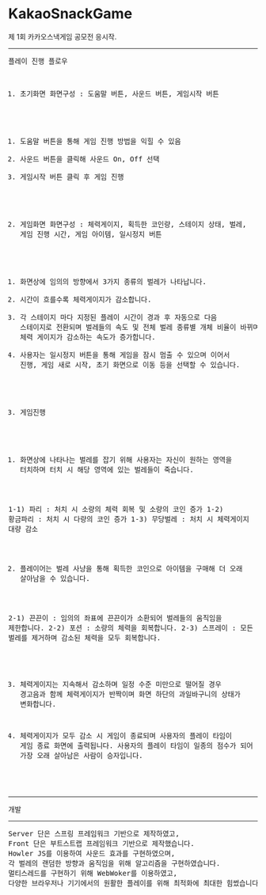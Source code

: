 # KakaoSnackGame
제 1회 카카오스낵게임 공모전 응시작.
<hr>
<pre>
플레이 진행 플로우

1. 초기화면
화면구성 : 도움말 버튼, 사운드 버튼, 게임시작 버튼
1) 도움말 버튼을 통해 게임 진행 방법을 익힐 수 있음
2) 사운드 버튼을 클릭해 사운드 On, Off 선택
3) 게임시작 버튼 클릭 후 게임 진행

2. 게임화면
화면구성 : 체력게이지, 획득한 코인량, 스테이지 상태, 벌레, 게임 진행 시간, 게임 아이템, 일시정지 버튼

1) 화면상에 임의의 방향에서 3가지 종류의 벌레가 나타납니다.
2) 시간이 흐를수록 체력게이지가 감소합니다.
3) 각 스테이지 마다 지정된 플레이 시간이 경과 후 자동으로 
다음 스테이지로 전환되며 벌레들의 속도 및 전체 벌레 종류별 개체 비율이 바뀌며 
체력 게이지가 감소하는 속도가 증가합니다.
4) 사용자는 일시정지 버튼을 통해 게임을 잠시 멈출 수 있으며 
이어서 진행, 게임 새로 시작, 초기 화면으로 이동 등을 선택할 수 있습니다.

3. 게임진행

1) 화면상에 나타나는 벌레를 잡기 위해 사용자는 자신이 원하는 영역을 
터치하며 터치 시 해당 영역에 있는 벌레들이 죽습니다.

1-1) 파리 : 처치 시 소량의 체력 회복 및 소량의 코인 증가
1-2) 황금파리 : 처치 시 다량의 코인 증가
1-3) 무당벌레 : 처치 시 체력게이지 대량 감소

2) 플레이어는 벌레 사냥을 통해 획득한 코인으로 아이템을 구매해 더 오래 살아남을 수 있습니다.

2-1) 끈끈이 : 임의의 좌표에 끈끈이가 소환되어 벌레들의 움직임을 제한합니다.
2-2) 포션 : 소량의 체력을 회복합니다.
2-3) 스프레이 : 모든 벌레를 제거하며 감소된 체력을 모두 회복합니다.

3) 체력게이지는 지속해서 감소하며 일정 수준 미만으로 떨어질 경우 경고음과 함께 
체력게이지가 반짝이며 화면 하단의 과일바구니의 상태가 변화합니다.

4) 체력게이지가 모두 감소 시 게임이 종료되며 사용자의 플레이 타임이 게임 종료 화면에 출력됩니다. 
사용자의 플레이 타임이 일종의 점수가 되어 가장 오래 살아남은 사람이 승자입니다.
</pre>
<hr> 
개발 
<hr>
<pre>
Server 단은 스프링 프레임워크 기반으로 제작하였고, 
Front 단은 부트스트랩 프레임워크 기반으로 제작했습니다.
Howler JS를 이용하여 사운드 효과를 구현하였으며, 
각 벌레의 랜덤한 방향과 움직임을 위해 알고리즘을 구현하였습니다.
멀티스레드를 구현하기 위해 WebWoker를 이용하였고, 
다양한 브라우저나 기기에서의 원활한 플레이를 위해 최적화에 최대한 힘썼습니다.
</pre>
